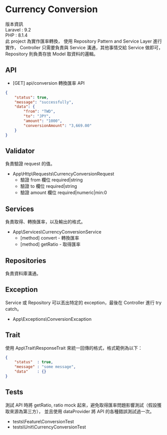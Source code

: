 # Currency Conversion
版本資訊<br>
Laravel : 9.2<br>
PHP     : 8.1.4<br>
此 project 為實作匯率轉換，
使用 Repository Pattern and Service Layer 進行實作，
Controller 只需要負責與 Service 溝通，其他事情交給 Service 做即可，
Repository 則負責存放 Model 取資料的邏輯。

## API
- [GET] api/conversion 轉換匯率 API
```json
{
    "status": true,
    "message": "successfully",
    "data": {
        "from": "TWD",
        "to": "JPY",
        "amount": "1000",
        "conversionAmount": "3,669.00"
    }
}
```

## Validator
負責驗證 request 的值。
- App\Http\Requests\CurrencyConversionRequest
    - 驗證 from   欄位 required|string
    - 驗證 to     欄位 required|string
    - 驗證 amount 欄位 required|numeric|min:0

## Services
負責取得、轉換匯率，以及輸出的格式。
- App\Services\CurrencyConversionService
    - [method] convert  - 轉換匯率
    - [method] getRatio - 取得匯率

## Repositories
負責資料庫溝通。

## Exception
Service 或 Repository 可以丟出特定的 exception，最後在 Controller 進行 try catch。
- App\Exceptions\ConversionExcaption

## Trait
使用 App\Trait\ResponseTrait 來統一回傳的格式，格式範例為以下：
```json
{
    "status"  : true,
    "message" : "some message",
    "data"    : {}
}
```

## Tests
測試 API 時將 getRatio, ratio mock 起來，避免取得匯率問題影響測試（假設獲取來源為第三方），
並且使用 dataProvider 將 API 的各種錯誤測試過一次。
- tests\Feature\ConversionTest
- tests\Unit\CurrencyConversionTest
